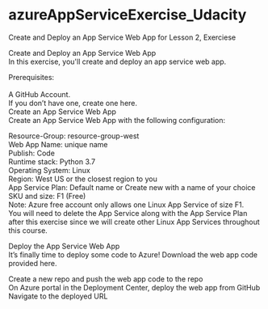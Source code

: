 # azureAppServiceExercise_Udacity
Create and Deploy an App Service Web App for Lesson 2, Exerciese

Create and Deploy an App Service Web App<br />
In this exercise, you'll create and deploy an app service web app.<br />

Prerequisites:<br />
<br />
A GitHub Account.<br />If you don’t have one, create one here.<br />
Create an App Service Web App<br />
Create an App Service Web App with the following configuration:<br />

Resource-Group: resource-group-west<br />
Web App Name: unique name<br />
Publish: Code<br />
Runtime stack: Python 3.7<br />
Operating System: Linux<br />
Region: West US or the closest region to you<br />
App Service Plan: Default name or Create new with a name of your choice<br />
SKU and size: F1 (Free)<br />
Note: Azure free account only allows one Linux App Service of size F1. <br />You will need to delete the App Service along with the App Service Plan after this exercise since we will create other Linux App Services throughout this course.<br />

Deploy the App Service Web App<br />
It’s finally time to deploy some code to Azure! Download the web app code provided here.<br />

Create a new repo and push the web app code to the repo<br />
On Azure portal in the Deployment Center, deploy the web app from GitHub<br />
Navigate to the deployed URL
